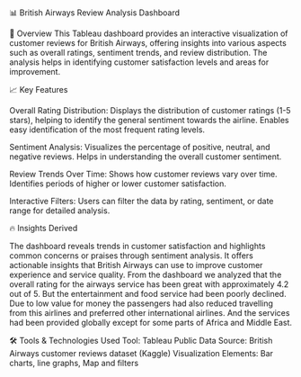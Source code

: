 📊 British Airways Review Analysis Dashboard


🚀 Overview
This Tableau dashboard provides an interactive visualization of customer reviews for British Airways, offering insights into various aspects such as overall ratings, sentiment trends, and review distribution. The analysis helps in identifying customer satisfaction levels and areas for improvement.


📈 Key Features

Overall Rating Distribution:
Displays the distribution of customer ratings (1-5 stars), helping to identify the general sentiment towards the airline.
Enables easy identification of the most frequent rating levels.

Sentiment Analysis:
Visualizes the percentage of positive, neutral, and negative reviews.
Helps in understanding the overall customer sentiment.

Review Trends Over Time:
Shows how customer reviews vary over time.
Identifies periods of higher or lower customer satisfaction.

Interactive Filters:
Users can filter the data by rating, sentiment, or date range for detailed analysis.

🔥 Insights Derived

The dashboard reveals trends in customer satisfaction and highlights common concerns or praises through sentiment analysis.
It offers actionable insights that British Airways can use to improve customer experience and service quality.
From the dashboard we analyzed that the overall rating for the airways service has been great with approximately 4.2 out of 5. 
But the entertainment and food service had been poorly declined.
Due to low value for money the passengers had also reduced travelling from this airlines and preferred other international airlines.
And the services had been provided globally except for some parts of Africa and Middle East.

🛠️ Tools & Technologies Used
Tool: Tableau Public
Data Source: British Airways customer reviews dataset (Kaggle)
Visualization Elements: Bar charts, line graphs, Map and filters
